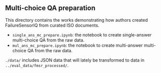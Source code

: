 ## Multi-choice QA preparation

This directory contains the works demonstrating how authors created FailureSensorIQ from curated ISO documents.
- `single_ans_mc_prepare.ipynb`: the notebook to create single-answer multi-choice QA from the raw data.
- `mul_ans_mc_prepare.ipynb`: the notebook to create multi-answer multi-choice QA from the raw data.

`./data/` includes JSON data that will lately be transformed to data in `../eval_data/fmsr_processed/`.